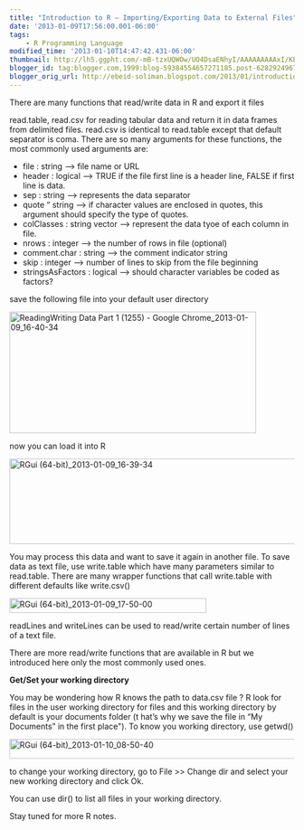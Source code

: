 ```yaml
--- 
title: "Introduction to R – Importing/Exporting Data to External Files" 
date: '2013-01-09T17:56:00.001-06:00' 
tags: 
    - R Programming Language 
modified_time: '2013-01-10T14:47:42.431-06:00' 
thumbnail: http://lh5.ggpht.com/-mB-tzxUQWOw/UO4DsaENhyI/AAAAAAAAAxI/KEershDVoys/s72-c/ReadingWriting%252520Data%252520Part%2525201%252520%2525281255%252529%252520-%252520Google%252520Chrome\_2013-01-09\_16-40-34\_thumb%25255B2%25255D.jpg?imgmax=800
blogger_id: tag:blogger.com,1999:blog-59384554657271185.post-6282924967467589279
blogger_orig_url: http://ebeid-soliman.blogspot.com/2013/01/introduction-to-r-importingexporting.html
---
```


There are many functions that read/write data in R and export it files

read.table, read.csv for reading tabular data and return it in data
frames from delimited files. read.csv is identical to read.table except
that default separator is coma. There are so many arguments for these
functions, the most commonly used arguments are:

-   file : string –&gt; file name or URL
-   header : logical –&gt; TRUE if the file first line is a header line,
    FALSE if first line is data.
-   sep : string –&gt; represents the data separator
-   quote “ string –&gt; if character values are enclosed in quotes,
    this argument should specify the type of quotes.
-   colClasses : string vector –&gt; represent the data tyoe of each
    column in file.
-   nrows : integer –&gt; the number of rows in file (optional)
-   comment.char : string –&gt; the comment indicator string
-   skip : integer –&gt; number of lines to skip from the file beginning
-   stringsAsFactors : logical –&gt; should character variables be coded
    as factors?

save the following file into your default user directory

[<img src="http://lh5.ggpht.com/-mB-tzxUQWOw/UO4DsaENhyI/AAAAAAAAAxI/KEershDVoys/ReadingWriting%252520Data%252520Part%2525201%252520%2525281255%252529%252520-%252520Google%252520Chrome_2013-01-09_16-40-34_thumb%25255B2%25255D.jpg?imgmax=800" title="ReadingWriting Data Part 1 (1255) - Google Chrome_2013-01-09_16-40-34" width="436" height="215" alt="ReadingWriting Data Part 1 (1255) - Google Chrome_2013-01-09_16-40-34" />](http://lh4.ggpht.com/-XFXKQZoMle8/UO4DsM-tzxI/AAAAAAAAAxA/eBqs0b2HXg0/s1600-h/ReadingWriting%252520Data%252520Part%2525201%252520%2525281255%252529%252520-%252520Google%252520Chrome_2013-01-09_16-40-34%25255B4%25255D.jpg)

now you can load it into R

[<img src="http://lh3.ggpht.com/-rQ4ErZj6IYs/UO4DtefzghI/AAAAAAAAAxY/Y0Yq1tZfBEM/RGui%252520%25252864-bit%252529_2013-01-09_16-39-34_thumb%25255B3%25255D.jpg?imgmax=800" title="RGui (64-bit)_2013-01-09_16-39-34" width="650" height="151" alt="RGui (64-bit)_2013-01-09_16-39-34" />](http://lh4.ggpht.com/-_--ZXYp7KsU/UO4Ds2jONWI/AAAAAAAAAxQ/0w7OjOfsHJo/s1600-h/RGui%252520%25252864-bit%252529_2013-01-09_16-39-34%25255B5%25255D.jpg)

You may process this data and want to save it again in another file. To
save data as text file, use write.table which have many parameters
similar to read.table. There are many wrapper functions that call
write.table with different defaults like write.csv()

[<img src="http://lh4.ggpht.com/-mOi7BRCykfE/UO4DuDC9mBI/AAAAAAAAAxo/R1w-oaNhlHo/RGui%252520%25252864-bit%252529_2013-01-09_17-50-00_thumb%25255B1%25255D.jpg?imgmax=800" title="RGui (64-bit)_2013-01-09_17-50-00" width="348" height="26" alt="RGui (64-bit)_2013-01-09_17-50-00" />](http://lh5.ggpht.com/-JLb5CQd1RS0/UO4DtjIsMNI/AAAAAAAAAxg/uVfx-j2VKwQ/s1600-h/RGui%252520%25252864-bit%252529_2013-01-09_17-50-00%25255B3%25255D.jpg)

readLines and writeLines can be used to read/write certain number of
lines of a text file.

There are more read/write functions that are available in R but we
introduced here only the most commonly used ones.

**Get/Set your working directory**

You may be wondering how R knows the path to data.csv file ? R look for
files in the user working directory for files and this working directory
by default is your documents folder (t hat’s why we save the file in “My
Documents” in the first place"). To know you working directory, use
getwd()

[<img src="http://lh5.ggpht.com/-h7jztPjoE2M/UO8o7Oop5jI/AAAAAAAAA10/trTcytVvkZ8/RGui%252520%25252864-bit%252529_2013-01-10_08-50-40_thumb%25255B1%25255D.jpg?imgmax=800" title="RGui (64-bit)_2013-01-10_08-50-40" width="506" height="35" alt="RGui (64-bit)_2013-01-10_08-50-40" />](http://lh6.ggpht.com/-yB0OfsVt_c4/UO8o6eyZMJI/AAAAAAAAA1s/eAGq8Jn9mSE/s1600-h/RGui%252520%25252864-bit%252529_2013-01-10_08-50-40%25255B3%25255D.jpg)

to change your working directory, go to File &gt;&gt; Change dir and
select your new working directory and click Ok.

You can use dir() to list all files in your working directory.

Stay tuned for more R notes.
